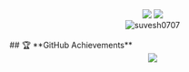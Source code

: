 <div align="center">
  <img src="http://github-profile-summary-cards.vercel.app/api/cards/stats?username=suvesh0707&theme=github_dark" />
  <img src="http://github-profile-summary-cards.vercel.app/api/cards/repos-per-language?username=suvesh0707&theme=github_dark" />
</div>

<div align="center">
  <img src="https://github-readme-streak-stats.herokuapp.com/?user=suvesh0707&theme=github_dark" alt="suvesh0707" />
</div><br>
## 🏆 **GitHub Achievements**
<div align="center">
  <img src="https://github-profile-trophy.vercel.app/?username=suvesh0707&theme=radical&no-frame=true" />
</div>
